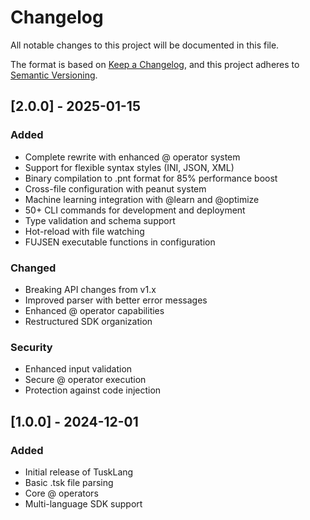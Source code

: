 # Changelog

All notable changes to this project will be documented in this file.

The format is based on [Keep a Changelog](https://keepachangelog.com/en/1.0.0/),
and this project adheres to [Semantic Versioning](https://semver.org/spec/v2.0.0.html).

## [2.0.0] - 2025-01-15

### Added
- Complete rewrite with enhanced @ operator system
- Support for flexible syntax styles (INI, JSON, XML)
- Binary compilation to .pnt format for 85% performance boost
- Cross-file configuration with peanut system
- Machine learning integration with @learn and @optimize
- 50+ CLI commands for development and deployment
- Type validation and schema support
- Hot-reload with file watching
- FUJSEN executable functions in configuration

### Changed
- Breaking API changes from v1.x
- Improved parser with better error messages
- Enhanced @ operator capabilities
- Restructured SDK organization

### Security
- Enhanced input validation
- Secure @ operator execution
- Protection against code injection

## [1.0.0] - 2024-12-01

### Added
- Initial release of TuskLang
- Basic .tsk file parsing
- Core @ operators
- Multi-language SDK support